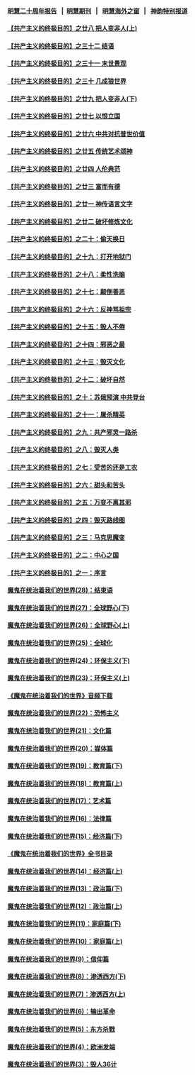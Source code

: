 #### [明慧二十周年报告](https://github.com/gfw-breaker/mh-reports/blob/master/README.md?t=07160936) &nbsp;&nbsp;|&nbsp;&nbsp;[明慧期刊](https://github.com/gfw-breaker/mh-qikan) &nbsp;&nbsp;|&nbsp;&nbsp; [明慧海外之窗](https://github.com/gfw-breaker/mh-news/blob/master/README.md?t=07160936) &nbsp;&nbsp;|&nbsp;&nbsp; [神韵特别报道](https://github.com/gfw-breaker/mh-news/blob/master/shenyun.md?t=07160936) 

#### [【共产主义的终极目的】之廿八 把人变非人(上)](../pages/nsc422/n11340492.md?t=07160936) 

#### [【共产主义的终极目的】之三十二 结语](../pages/nsc422/n11360535.md?t=07160936) 

#### [【共产主义的终极目的】之三十一 末世景观](../pages/nsc422/n11351129.md?t=07160936) 

#### [【共产主义的终极目的】之三十 几成狼世界](../pages/nsc422/n11348280.md?t=07160936) 

#### [【共产主义的终极目的】之廿九 把人变非人(下)](../pages/nsc422/n11344140.md?t=07160936) 

#### [【共产主义的终极目的】之廿七 以恨立国](../pages/nsc422/n11336944.md?t=07160936) 

#### [【共产主义的终极目的】之廿六 中共对抗普世价值](../pages/nsc422/n11324785.md?t=07160936) 

#### [【共产主义的终极目的】之廿五 传统艺术颂神](../pages/nsc422/n11296396.md?t=07160936) 

#### [【共产主义的终极目的】之廿四 人伦典范](../pages/nsc422/n11296397.md?t=07160936) 

#### [【共产主义的终极目的】之廿三 富而有德](../pages/nsc422/n11283598.md?t=07160936) 

#### [【共产主义的终极目的】之廿一 神传语言文字](../pages/nsc422/n11263265.md?t=07160936) 

#### [【共产主义的终极目的】之廿二 破坏修炼文化](../pages/nsc422/n11245728.md?t=07160936) 

#### [【共产主义的终极目的】之二十：偷天换日](../pages/nsc422/n11238846.md?t=07160936) 

#### [【共产主义的终极目的】之十九：打开地狱门](../pages/nsc422/n11206376.md?t=07160936) 

#### [【共产主义的终极目的】之十八：柔性洗脑](../pages/nsc422/n11199994.md?t=07160936) 

#### [【共产主义的终极目的】之十七：颠倒善恶](../pages/nsc422/n11179782.md?t=07160936) 

#### [【共产主义的终极目的】之十六：反神骂祖宗](../pages/nsc422/n11166798.md?t=07160936) 

#### [【共产主义的终极目的】之十五：毁人不倦](../pages/nsc422/n11166792.md?t=07160936) 

#### [【共产主义的终极目的】之十四：邪恶之最](../pages/nsc422/n11150249.md?t=07160936) 

#### [【共产主义的终极目的】之十三：毁灭文化](../pages/nsc422/n11135227.md?t=07160936) 

#### [【共产主义的终极目的】之十二：破坏自然](../pages/nsc422/n11135214.md?t=07160936) 

#### [【共产主义的终极目的】之十：苏俄预演 中共登台](../pages/nsc422/n11118424.md?t=07160936) 

#### [【共产主义的终极目的】之十一：屠杀精英](../pages/nsc422/n11118442.md?t=07160936) 

#### [【共产主义的终极目的】之九：共产邪灵一路杀](../pages/nsc422/n11114139.md?t=07160936) 

#### [【共产主义的终极目的】之八：毁灭人类](../pages/nsc422/n11108503.md?t=07160936) 

#### [【共产主义的终极目的】之七：受苦的还是工农](../pages/nsc422/n11101809.md?t=07160936) 

#### [【共产主义的终极目的】之六：甜头和苦头](../pages/nsc422/n11096971.md?t=07160936) 

#### [【共产主义的终极目的】之五：万变不离其邪](../pages/nsc422/n11091285.md?t=07160936) 

#### [【共产主义的终极目的】之四：毁灭路线图](../pages/nsc422/n11086284.md?t=07160936) 

#### [【共产主义的终极目的】之三：马克思魔变](../pages/nsc422/n11061941.md?t=07160936) 

#### [【共产主义的终极目的】之二：中心之国](../pages/nsc422/n11047728.md?t=07160936) 

#### [【共产主义的终极目的】之一：序言](../pages/nsc422/n11086077.md?t=07160936) 

#### [魔鬼在统治着我们的世界(28)：结束语](../pages/nsc422/n10936246.md?t=07160936) 

#### [魔鬼在统治着我们的世界(27)：全球野心(下)](../pages/nsc422/n10928319.md?t=07160936) 

#### [魔鬼在统治着我们的世界(26)：全球野心(上)](../pages/nsc422/n10900318.md?t=07160936) 

#### [魔鬼在统治着我们的世界(25)：全球化](../pages/nsc422/n10788205.md?t=07160936) 

#### [魔鬼在统治着我们的世界(24)：环保主义(下)](../pages/nsc422/n10695307.md?t=07160936) 

#### [魔鬼在统治着我们的世界(23)：环保主义(上)](../pages/nsc422/n10688613.md?t=07160936) 

#### [《魔鬼在统治着我们的世界》音频下载](../pages/nsc422/n10635553.md?t=07160936) 

#### [魔鬼在统治着我们的世界(22)：恐怖主义](../pages/nsc422/n10614727.md?t=07160936) 

#### [魔鬼在统治着我们的世界(21)：文化篇](../pages/nsc422/n10597706.md?t=07160936) 

#### [魔鬼在统治着我们的世界(20)：媒体篇](../pages/nsc422/n10586579.md?t=07160936) 

#### [魔鬼在统治着我们的世界(19)：教育篇(下)](../pages/nsc422/n10564808.md?t=07160936) 

#### [魔鬼在统治着我们的世界(18)：教育篇(上)](../pages/nsc422/n10526970.md?t=07160936) 

#### [魔鬼在统治着我们的世界(17)：艺术篇](../pages/nsc422/n10499093.md?t=07160936) 

#### [魔鬼在统治着我们的世界(16)：法律篇](../pages/nsc422/n10485969.md?t=07160936) 

#### [魔鬼在统治着我们的世界(15)：经济篇(下)](../pages/nsc422/n10469975.md?t=07160936) 

#### [《魔鬼在统治着我们的世界》全书目录](../pages/nsc422/n10464261.md?t=07160936) 

#### [魔鬼在统治着我们的世界(14)：经济篇(上)](../pages/nsc422/n10457370.md?t=07160936) 

#### [魔鬼在统治着我们的世界(13)：政治篇(下)](../pages/nsc422/n10448270.md?t=07160936) 

#### [魔鬼在统治着我们的世界(12)：政治篇(上)](../pages/nsc422/n10444576.md?t=07160936) 

#### [魔鬼在统治着我们的世界(11)：家庭篇(下)](../pages/nsc422/n10440961.md?t=07160936) 

#### [魔鬼在统治着我们的世界(10)：家庭篇(上)](../pages/nsc422/n10435448.md?t=07160936) 

#### [魔鬼在统治着我们的世界(9)：信仰篇](../pages/nsc422/n10432159.md?t=07160936) 

#### [魔鬼在统治着我们的世界(8)：渗透西方(下)](../pages/nsc422/n10429603.md?t=07160936) 

#### [魔鬼在统治着我们的世界(7)：渗透西方(上)](../pages/nsc422/n10426013.md?t=07160936) 

#### [魔鬼在统治着我们的世界(6)：输出革命](../pages/nsc422/n10421536.md?t=07160936) 

#### [魔鬼在统治着我们的世界(5)：东方杀戮](../pages/nsc422/n10417707.md?t=07160936) 

#### [魔鬼在统治着我们的世界(4)：欧洲发端](../pages/nsc422/n10414890.md?t=07160936) 

#### [魔鬼在统治着我们的世界(3)：毁人36计](../pages/nsc422/n10411583.md?t=07160936) 

